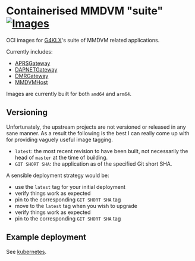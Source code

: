 # Containerised MMDVM "suite" [![Images](https://github.com/DanNixon/mmdvm-suite-containers/actions/workflows/images.yaml/badge.svg)](https://github.com/DanNixon/mmdvm-suite-containers/actions/workflows/images.yaml)

OCI images for [G4KLX](https://github.com/g4klx)'s suite of MMDVM related applications.

Currently includes:

- [APRSGateway](https://github.com/g4klx/APRSGateway)
- [DAPNETGateway](https://github.com/g4klx/DAPNETGateway)
- [DMRGateway](https://github.com/g4klx/DMRGateway)
- [MMDVMHost](https://github.com/g4klx/MMDVMHost)

Images are currently built for both `amd64` and `arm64`.

## Versioning

Unfortunately, the upstream projects are not versioned or released in any sane manner.
As a result the following is the best I can really come up with for providing vaguely useful image tagging.

- `latest`: the most recent revision to have been built, not necessarily the head of `master` at the time of building.
- `GIT SHORT SHA`: the application as of the specified Git short SHA.

A sensible deployment strategy would be:

- use the `latest` tag for your initial deployment
- verify things work as expected
- pin to the corresponding `GIT SHORT SHA` tag
- move to the `latest` tag when you wish to upgrade
- verify things work as expected
- pin to the corresponding `GIT SHORT SHA` tag

## Example deployment

See [kubernetes](./kubernetes).

